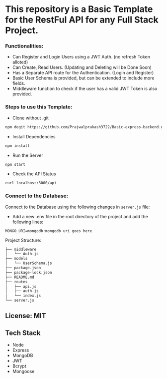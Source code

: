 # This repository is a Basic Template for the RestFul API for any Full Stack Project.

### Functionalities:

- Can Register and Login Users using a JWT Auth. (no refresh Token alloted)
- Can Create, Read Users. (Updating and Deleting will be Done Soon)
- Has a Separate API route for the Authentication. (Login and Register)
- Basic User Schema is provided, but can be extended to include more fields.
- Middleware function to check if the user has a valid JWT Token is also provided.

### Steps to use this Template:

- Clone without .git

```bash
npm degit https://github.com/Prajwalprakash3722/Basic-express-backend.git
```

- Install Dependencies

```bash
npm install
```

- Run the Server

```bash
npm start
```

- Check the API Status

```bash
curl localhost:3000/api
```

### Connect to the Database:

Connect to the Database using the following changes in `server.js` file:

- Add a new .env file in the root directory of the project and add the following lines:

```env
MONGO_URI=mongodb:mongodb uri goes here
```

Project Structure:

```bash
├── middleware
│   └── Auth.js
├── models
│   └── UserSchema.js
├── package.json
├── package-lock.json
├── README.md
├── routes
│   ├── api.js
│   ├── auth.js
│   └── index.js
└── server.js
```

## License: MIT

## Tech Stack

- Node
- Express
- MongoDB
- JWT
- Bcrypt
- Mongoose
